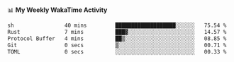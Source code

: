 <!--
**stamp711/stamp711** is a ✨ _special_ ✨ repository because its `README.md` (this file) appears on your GitHub profile.

Here are some ideas to get you started:

- 🔭 I’m currently working on ...
- 🌱 I’m currently learning ...
- 👯 I’m looking to collaborate on ...
- 🤔 I’m looking for help with ...
- 💬 Ask me about ...
- 📫 How to reach me: ...
- 😄 Pronouns: ...
- ⚡ Fun fact: ...
-->

📊 **My Weekly WakaTime Activity**

<!--START_SECTION:waka-->

```txt
sh                40 mins         ███████████████████░░░░░░   75.54 %
Rust              7 mins          ███▓░░░░░░░░░░░░░░░░░░░░░   14.57 %
Protocol Buffer   4 mins          ██▒░░░░░░░░░░░░░░░░░░░░░░   08.85 %
Git               0 secs          ▒░░░░░░░░░░░░░░░░░░░░░░░░   00.71 %
TOML              0 secs          ░░░░░░░░░░░░░░░░░░░░░░░░░   00.33 %
```

<!--END_SECTION:waka-->
